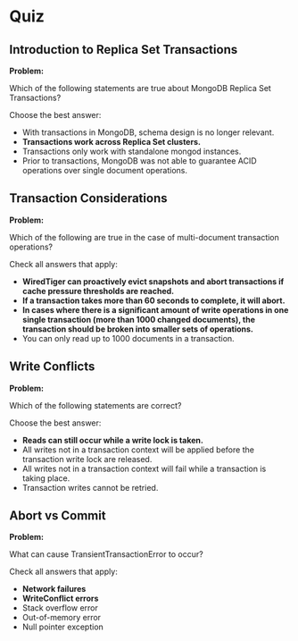 # Quiz

## Introduction to Replica Set Transactions

**Problem:**

Which of the following statements are true about MongoDB Replica Set Transactions?

Choose the best answer:

- With transactions in MongoDB, schema design is no longer relevant.
- **Transactions work across Replica Set clusters.**
- Transactions only work with standalone mongod instances.
- Prior to transactions, MongoDB was not able to guarantee ACID operations over single document operations.

## Transaction Considerations

**Problem:**

Which of the following are true in the case of multi-document transaction operations?

Check all answers that apply:

- **WiredTiger can proactively evict snapshots and abort transactions if cache pressure thresholds are reached.**
- **If a transaction takes more than 60 seconds to complete, it will abort.**
- **In cases where there is a significant amount of write operations in one single transaction (more than 1000 changed documents), the transaction should be broken into smaller sets of operations.**
- You can only read up to 1000 documents in a transaction.

## Write Conflicts

**Problem:**

Which of the following statements are correct?

Choose the best answer:

- **Reads can still occur while a write lock is taken.**
- All writes not in a transaction context will be applied before the transaction write lock are released.
- All writes not in a transaction context will fail while a transaction is taking place.
- Transaction writes cannot be retried.

## Abort vs Commit

**Problem:**

What can cause TransientTransactionError to occur?

Check all answers that apply:

- **Network failures**
- **WriteConflict errors**
- Stack overflow error
- Out-of-memory error
- Null pointer exception